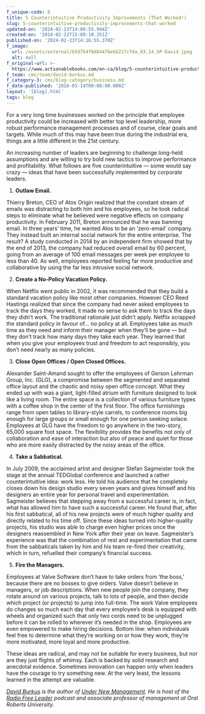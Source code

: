 ```yaml
---
f_unique-code: 8
title: 5 Counterintuitive Productivity Improvements (That Worked!)
slug: 5-counterintuitive-productivity-improvements-that-worked
updated-on: '2024-02-23T14:08:55.944Z'
created-on: '2024-02-22T15:08:10.351Z'
published-on: '2024-02-23T14:16:55.370Z'
f_image:
  url: /assets/external/65d764f0d8447bebb217cfda_03.14_GP-David.jpeg
  alt: null
f_original-url: >-
  https://www.actionablebooks.com/en-ca/blog/5-counterintuitive-productivity-improvements-that-worked/
f_team: cms/team/david-burkus.md
f_category-3: cms/blog-category/business.md
f_date-published: '2016-03-14T00:00:00.000Z'
layout: '[blog].html'
tags: blog
---
```


For a very long time businesses worked on the principle that employee productivity could be increased with better top level leadership, more robust performance management processes and of course, clear goals and targets. While much of this may have been true during the industrial era, things are a little different in the 21st century.

An increasing number of leaders are beginning to challenge long-held assumptions and are willing to try bold new tactics to improve performance and profitability. What follows are five counterintuitive — some would say crazy — ideas that have been successfully implemented by corporate leaders.

1.  **Outlaw Email.**

Thierry Breton, CEO of Atos Origin realized that the constant stream of emails was distracting to both him and his employees, so he took radical steps to eliminate what he believed were negative effects on company productivity. In February 2011, Breton announced that he was banning email. In three years’ time, he wanted Atos to be an ‘zero-email’ company. They instead built an internal social network for the entire enterprise. The result? A study conducted in 2014 by an independent firm showed that by the end of 2013, the company had reduced overall email by 60 percent, going from an average of 100 email messages per week per employee to less than 40. As well, employees reported feeling far more productive and collaborative by using the far less intrusive social network.

2.  **Create a No-Policy Vacation Policy.**

When Netflix went public in 2002, it was recommended that they build a standard vacation policy like most other companies. However CEO Reed Hastings realized that since the company had never asked employees to track the days they worked, it made no sense to ask them to track the days they didn’t work. The traditional rationale just didn’t apply. Netflix scrapped the standard policy in favour of… no policy at all. Employees take as much time as they need and inform their manager when they’ll be gone — but they don’t track how many days they take each year. They learned that when you give your employees trust and freedom to act responsibly, you don’t need nearly as many policies.

3.  **Close Open Offices / Open Closed Offices.**

Alexander Saint-Amand sought to offer the employees of Gerson Lehrman Group, Inc. (GLG), a compromise between the segmented and separated office layout and the chaotic and noisy open office concept. What they ended up with was a giant, light-filled atrium with furniture designed to look like a living room. The entire space is a collection of various furniture types with a coffee shop in the center of the first floor. The office furnishings range from open tables to library-style carrels, to conference rooms big enough for large groups or small enough for one person seeking solace. Employees at GLG have the freedom to go anywhere in the two-story, 65,000 square foot space. The flexibility provides the benefits not only of collaboration and ease of interaction but also of peace and quiet for those who are more easily distracted by the noisy areas of the office.

4.  **Take a Sabbatical.**

In July 2009, the acclaimed artist and designer Stefan Sagmeister took the stage at the annual TEDGlobal conference and launched a rather counterintuitive idea: work less. He told his audience that he completely closes down his design studio every seven years and gives himself and his designers an entire year for personal travel and experimentation. Sagmeister believes that stepping away from a successful career is, in fact, what has allowed him to have such a successful career. He found that, after his first sabbatical, all of his new projects were of much higher quality and directly related to his time off. Since these ideas turned into higher-quality projects, his studio was able to charge even higher prices once the designers reassembled in New York after their year on leave. Sagmeister’s experience was that the combination of rest and experimentation that came from the sabbaticals taken by him and his team re-fired their creativity, which in turn, refuelled their company’s financial success.

5.  **Fire the Managers.**

Employees at Valve Software don’t have to take orders from ‘the boss,’ because there are no bosses to give orders. Valve doesn’t believe in managers, or job descriptions. When new people join the company, they rotate around on various projects, talk to lots of people, and then decide which project (or projects) to jump into full-time. The work Valve employees do changes so much each day that every employee’s desk is equipped with wheels and organized such that only two cords need to be unplugged before it can be rolled to wherever it’s needed in the shop. Employees are even empowered to make hiring decisions. Bottom line: when individuals feel free to determine what they’re working on or how they work, they’re more motivated, more loyal and more productive.

These ideas are radical, and may not be suitable for every business, but nor are they just flights of whimsy. Each is backed by solid research and anecdotal evidence. Sometimes innovation can happen only when leaders have the courage to try something new. At the very least, the lessons learned in the attempt are valuable.

[_David Burkus_](http://davidburkus.com) _is the author of_ [_Under New Management_](http://www.amazon.com/dp/0544630971/?tag=dbpreorder-20)_. He is host of the_ [_Radio Free Leader_](http://davidburkus.com/category/podcast/) _podcast and associate professor of management at Oral Roberts University._

